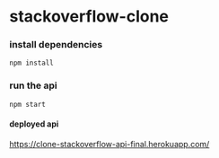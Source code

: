# stackoverflow-clone

### install dependencies

`npm install`

### run the api

`npm start`

#### deployed api 
https://clone-stackoverflow-api-final.herokuapp.com/
